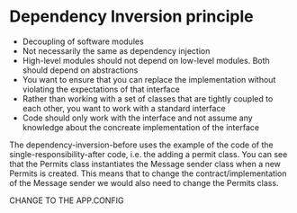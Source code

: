 # Dependency Inversion principle

* Decoupling of software modules
* Not necessarily the same as dependency injection
* High-level modules should not depend on low-level modules. Both should depend on abstractions
* You want to ensure that you can replace the implementation without violating the expectations of that interface
* Rather than working with a set of classes that are tightly coupled to each other, you want to work with a standard interface
* Code should only work with the interface and not assume any knowledge about the concreate implementation of the interface

The 
dependency-inversion-before uses the example of the code of the single-responsibility-after code, i.e. the adding a permit class. You can see that the Permits class instantiates the Message sender class when a new Permits is created. This means that to change the contract/implementation of the Message sender we would also need to change the Permits class. 


CHANGE TO THE APP.CONFIG